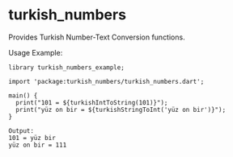 turkish_numbers
===============

Provides Turkish Number-Text Conversion functions.

Usage Example:
  
	library turkish_numbers_example;
	
	import 'package:turkish_numbers/turkish_numbers.dart';
	
	main() {
	  print("101 = ${turkishIntToString(101)}");
	  print("yüz on bir = ${turkishStringToInt('yüz on bir')}");  
	}
	
	Output:    
	101 = yüz bir
	yüz on bir = 111
